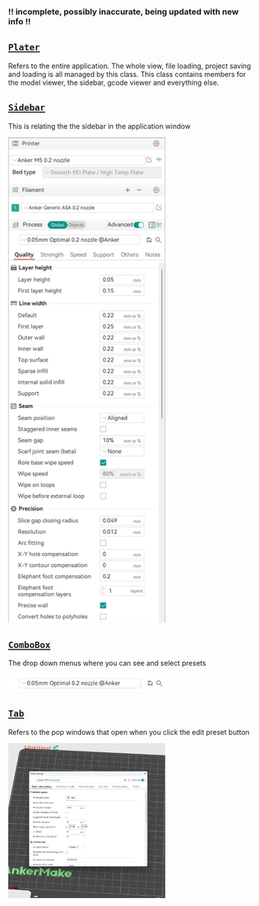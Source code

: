 ### !! incomplete, possibly inaccurate, being updated with new info !!

## [`Plater`](../../src/slic3r/GUI/Plater.hpp)

Refers to the entire application. The whole view, file loading, project saving and loading is all managed by this class. This class contains members for the model viewer, the sidebar, gcode viewer and everything else.

## [`Sidebar`](../../src/slic3r/GUI/Plater.hpp)

This is relating the the sidebar in the application window

<img src="../images/full-sidebar.png" alt="Example Image" width="320">

## [`ComboBox`](../../src/slic3r/GUI/Widgets/ComboBox.hpp)

The drop down menus where you can see and select presets

<img src="../images/combobox.png" alt="Example Image" width="320">

## [`Tab`](../../src/slic3r/GUI/Tab.hpp)

Refers to the pop windows that open when you click the edit preset button

<img src="../images/tab-popup.png" alt="Example Image" width="320">
